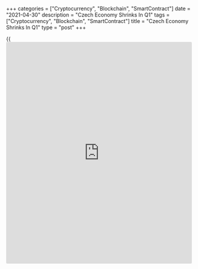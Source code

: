 +++
categories = ["Cryptocurrency", "Blockchain", "SmartContract"]
date = "2021-04-30"
description = "Czech Economy Shrinks In Q1"
tags = ["Cryptocurrency", "Blockchain", "SmartContract"]
title = "Czech Economy Shrinks In Q1"
type = "post"
+++

{{<iframe id="large-banner" src="https://www.bounty.group/#slide=8.0" width="100%" height="600" scrolling="no" style="border: 0px solid rgb(216, 221, 230); border-radius: 3px;">}}

The Czech Republic's economic output shrank in the first three months of
this year, following growth in the previous two quarters, amid a
resurgence in the [coronavirus][1] pandemic.

Gross domestic product decreased 0.3 percent quarter-on-quarter after a
0.6 percent increase in the fourth quarter of 2020, preliminary
estimates from the statistical office showed Friday. Economists had
forecast 1.0 percent decline.

In the first quarter of 2020, the [economy][2] shrank 3.1 percent as the
coronavirus pandemic started impacting economic activity across the
world.

On a year-on-year basis, GDP fell 2.1 percent in the first quarter after
a 4.8 percent fall in the previous three months. Economists had expected
a 2.6 percent drop.

The negative year-on-year development of GDP was influenced mainly by
continuously decreasing final consumption expenditure of households, the
statistical office said.  
  
Meanwhile, positive contribution came from the final consumption
expenditure of general government and external demand.

Employment grew 0.2 percent quarter-on-quarter and fell 1.6 percent from
the same quarter last year.

For comments and feedback [contact](https://www.playgroundfx.com/contact/): editorial@rtt[news](https://www.letsplayfx.com/blog/forex-news-website/).com

[Economic News][2]

 **What parts of the world are seeing the best (and worst) economic
performances lately? Click[here][3] to check out our [Econ Scorecard][3]
and find out! See up-to-the-moment [ranking](https://www.playgroundfx.com/blog/crypto-exchange-ranking/)s for the best and worst
performers in [GDP][4], [unemployment rate][5], [inflation][6] and much
more.**

   1. www.rtt[news](https://www.letsplayfx.com/blog/forex-news-website/).com/list/coronavirus.aspx
   2. www.rtt[news](https://www.letsplayfx.com/blog/forex-news-website/).com/Content/EconomicNews.aspx
   3. www.rtt[news](https://www.letsplayfx.com/blog/forex-news-website/).com/economic-scorecard/world-rank/unemployment-rate/highest-performance.aspx
   4. www.rtt[news](https://www.letsplayfx.com/blog/forex-news-website/).com/economic-scorecard/world-rank/GDP/highest-performance.aspx
   5. www.rtt[news](https://www.letsplayfx.com/blog/forex-news-website/).com/economic-scorecard/world-rank/unemployment-rate/lowest-performance.aspx
   6. www.rtt[news](https://www.letsplayfx.com/blog/forex-news-website/).com/economic-scorecard/world-rank/CPI/highest-performance.aspx